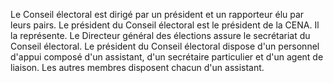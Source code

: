Le Conseil électoral est dirigé par un président et un rapporteur élu par leurs pairs.
Le président du Conseil électoral est le président de la CENA. Il la représente.
Le Directeur général des élections assure le secrétariat du Conseil électoral.
Le président du Conseil électoral dispose d'un personnel d'appui composé d'un assistant, d'un secrétaire particulier et d'un agent de liaison.
Les autres membres disposent chacun d'un assistant.